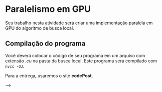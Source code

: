 # Paralelismo em GPU

Seu trabalho nesta atividade será criar uma implementação paralela em GPU do algoritmo de busca local.

## Compilação do programa

Você deverá colocar o código de seu programa em um arquivo com extensão *.cu* na pasta da busca local. Este programa será compilado com `nvcc -O3`. 

Para a entrega, usaremos o site **codePost**.





<!-- 
## Correção automática

Seu programa deverá ter comportamento idêntico a busca local sequencial.  Ou seja, deverá suportar as mesmas opções com `DEBUG` e `ITER`.
<!-- 
Execute o corretor com o argumento `local-gpu` para rodar somente estes testes. --> -->
